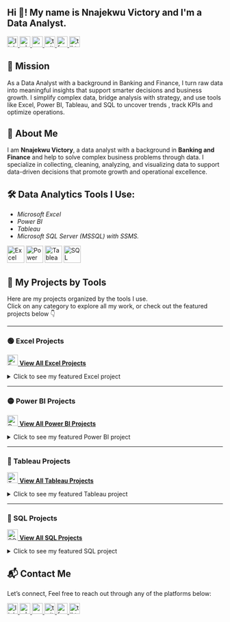 <h2 align="left">Hi 👋! My name is Nnajekwu Victory and I'm a Data Analyst.</h2>

<div align="left">
  <a href="https://www.linkedin.com/in/nnajekwu-victory-2b76a234b" target="_blank">
    <img src="https://img.shields.io/static/v1?message=LinkedIn&logo=linkedin&label=&color=0077B5&logoColor=white&labelColor=&style=flat" height="25" alt="linkedin logo"  />
  </a>
  <a href="https://wa.me/2349071369110" target="_blank">
    <img src="https://img.shields.io/static/v1?message=WhatsApp&logo=whatsapp&label=&color=25D366&logoColor=white&labelColor=&style=flat" height="25" alt="whatsapp logo"  />
  </a>
  <a href="mailto:nnajekwuchinemerem@gmail.com" target="_blank">
    <img src="https://img.shields.io/static/v1?message=Gmail&logo=gmail&label=&color=D14836&logoColor=white&labelColor=&style=flat" height="25" alt="gmail logo"  />
  </a>
  <a href="https://x.com/vking9727" target="_blank">
    <img src="https://img.shields.io/static/v1?message=Twitter&logo=twitter&label=&color=1DA1F2&logoColor=white&labelColor=&style=flat" height="25" alt="twitter logo"  />
  </a>
  <a href="https://www.facebook.com/starboy.eze.33" target="_blank">
    <img src="https://img.shields.io/static/v1?message=Facebook&logo=facebook&label=&color=1877F2&logoColor=white&labelColor=&style=flat" height="25" alt="facebook logo"  />
  </a>
  <a href="https://www.tiktok.com/@victorytheanalyst" target="_blank">
    <img src="https://img.shields.io/static/v1?message=TikTok&logo=tiktok&label=&color=000000&logoColor=white&labelColor=&style=flat" height="25" alt="tiktok logo"  />
  </a>
</div>

## 🎯 Mission

As a Data Analyst with a background in Banking and Finance, I turn raw data into meaningful insights that support smarter decisions and business growth. I simplify complex data, bridge analysis with strategy, and use tools like Excel, Power BI, Tableau, and SQL to uncover trends , track KPIs and optimize operations.

## 👤 About Me

I am **Nnajekwu Victory**, a data analyst with a background in **Banking and Finance** and help to solve complex business problems through data. I specialize in collecting, cleaning, analyzing, and visualizing data to support data-driven decisions that promote growth and operational excellence.

## 🛠️ Data Analytics Tools I Use:
- *Microsoft Excel*  
- *Power BI*   
- *Tableau*  
- *Microsoft SQL Server (MSSQL) with SSMS.* 
 <p align="left">
  <img src="https://upload.wikimedia.org/wikipedia/commons/7/73/Microsoft_Excel_2013-2019_logo.svg" alt="Excel" width="40" height="40"/>
  <img src="https://upload.wikimedia.org/wikipedia/commons/c/cf/New_Power_BI_Logo.svg" alt="Power BI" width="40" height="40"/>
  <img src="https://upload.wikimedia.org/wikipedia/commons/4/4b/Tableau_Logo.png" alt="Tableau" width="40" height="40"/>
  <img src="https://commons.wikimedia.org/wiki/Special:FilePath/Microsoft_SQL_Server_2025_icon.svg" alt="SQL Server" width="40" height="40"
  
</p> 

## 📂 My Projects by Tools
Here are my projects organized by the tools I use.  
Click on any category to explore all my work, or check out the featured projects below 👇  

---

### 🟢 Excel Projects  
[<img src="https://upload.wikimedia.org/wikipedia/commons/7/73/Microsoft_Excel_2013-2019_logo.svg" alt="Excel" width="25" height="25"/> **View All Excel Projects**](https://github.com/Victory0016?tab=repositories&q=excel&type=&language=&sort=)

<details>
  <summary>Click to see my featured Excel project</summary>

- 📊 [Bank Customer Churn Analysis](https://github.com/Victory0016/Bank-Customer-Churn-Analysis)  
  ![Excel](https://img.shields.io/badge/Tool-Excel-green?logo=microsoftexcel)  
  *Analyzed customer churn dataset with PivotTables, KPIs, and dashboards to uncover retention insights.*

</details>

---

### 🟡 Power BI Projects  
[<img src="https://upload.wikimedia.org/wikipedia/commons/c/cf/New_Power_BI_Logo.svg" alt="Power BI" width="25" height="25"/> **View All Power BI Projects**](https://github.com/Victory0016?tab=repositories&q=power+bi&type=&language=&sort=)

<details>
  <summary>Click to see my featured Power BI project</summary>

- 📈 *Add your first Power BI project here*  
  ![Power BI](https://img.shields.io/badge/Tool-PowerBI-yellow?logo=powerbi)  
  *Example: Interactive dashboard tracking sales performance and customer behavior.*

</details>

---

### 🔵 Tableau Projects  
[<img src="https://upload.wikimedia.org/wikipedia/commons/4/4b/Tableau_Logo.png" alt="Tableau" width="25" height="25"/> **View All Tableau Projects**](https://github.com/Victory0016?tab=repositories&q=tableau&type=&language=&sort=)

<details>
  <summary>Click to see my featured Tableau project</summary>

- 📉 *Add your first Tableau project here*  
  ![Tableau](https://img.shields.io/badge/Tool-Tableau-blue?logo=tableau)  
  *Example: Visualizing regional sales trends with interactive storyboards.*

</details>

---

### 🔷 SQL Projects  
[<img src="https://commons.wikimedia.org/wiki/Special:FilePath/Microsoft_SQL_Server_2025_icon.svg" alt="SQL Server" width="25" height="25"/> **View All SQL Projects**](https://github.com/Victory0016?tab=repositories&q=sql&type=&language=&sort=)

<details>
  <summary>Click to see my featured SQL project</summary>

- 🗄️ *Add your first SQL project here*  
  ![SQL](https://img.shields.io/badge/Tool-SQLServer-lightgrey?logo=microsoftsqlserver)  
  *Example: Querying large datasets to extract KPIs and optimize database performance.*

</details>


## 📬 Contact Me
Let’s connect, Feel free to reach out through any of the platforms below:

<div align="left">
  <a href="https://www.linkedin.com/in/nnajekwu-victory-2b76a234b" target="_blank">
    <img src="https://img.shields.io/static/v1?message=LinkedIn&logo=linkedin&label=&color=0077B5&logoColor=white&labelColor=&style=flat" height="25" alt="linkedin logo" />
  </a>
  <a href="https://wa.me/2349071369110" target="_blank">
    <img src="https://img.shields.io/static/v1?message=WhatsApp&logo=whatsapp&label=&color=25D366&logoColor=white&labelColor=&style=flat" height="25" alt="whatsapp logo" />
  </a>
  <a href="mailto:nnajekwuchinemerem@gmail.com" target="_blank">
    <img src="https://img.shields.io/static/v1?message=Gmail&logo=gmail&label=&color=D14836&logoColor=white&labelColor=&style=flat" height="25" alt="gmail logo" />
  </a>
  <a href="https://x.com/vking9727" target="_blank">
    <img src="https://img.shields.io/static/v1?message=Twitter&logo=twitter&label=&color=1DA1F2&logoColor=white&labelColor=&style=flat" height="25" alt="twitter logo" />
  </a>
  <a href="https://www.facebook.com/starboy.eze.33" target="_blank">
    <img src="https://img.shields.io/static/v1?message=Facebook&logo=facebook&label=&color=1877F2&logoColor=white&labelColor=&style=flat" height="25" alt="facebook logo" />
  </a>
  <a href="https://www.tiktok.com/@victorytheanalyst" target="_blank">
    <img src="https://img.shields.io/static/v1?message=TikTok&logo=tiktok&label=&color=000000&logoColor=white&labelColor=&style=flat" height="25" alt="tiktok logo" />
  </a>
</div>



